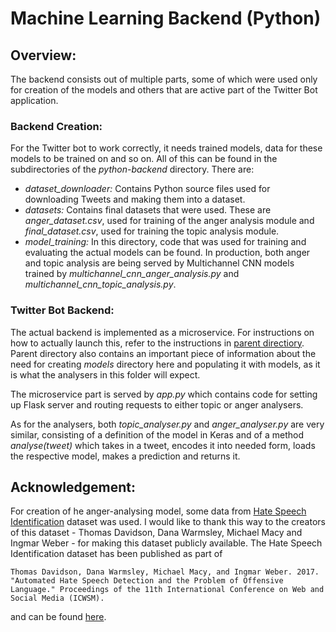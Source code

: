 # Machine Learning Backend (Python)

## Overview:

The backend consists out of multiple parts, some of which were used only for creation of the models and others that are active part of the Twitter Bot application. 

### Backend Creation:

For the Twitter bot to work correctly, it needs trained models, data for these models to be trained on and so on. All of this can be found in the subdirectories of the *python-backend* directory. There are:

- *dataset_downloader:* Contains Python source files used for downloading Tweets and making them into a dataset.
- *datasets:* Contains final datasets that were used. These are *anger_dataset.csv*, used for training of the anger analysis module and *final_dataset.csv*, used for training the topic analysis module. 
- *model_training:* In this directory, code  that was used for training and evaluating the actual models can be found. In production, both anger and topic analysis are being served by Multichannel CNN models trained by *multichannel_cnn_anger_analysis.py*  and *multichannel_cnn_topic_analysis.py*.

### Twitter Bot Backend: 

The actual backend is implemented as a microservice. For instructions on how to actually launch this, refer to the instructions in [parent directiory](https://github.com/clips/gsoc2018/tree/master/twitter-bot). Parent directory also contains an important piece of information about the need for creating *models* directory here and populating it with models, as it is what the analysers in this folder will expect. 

The microservice part is served by *app.py* which contains code for setting up Flask server and routing requests to either topic or anger analysers.

As for the analysers, both *topic_analyser.py* and *anger_analyser.py* are very similar, consisting of a definition of the model in Keras and of a method *analyse(tweet)* which takes in a tweet, encodes it into needed form, loads the respective model, makes a prediction and returns it.

## Acknowledgement:

For creation of he anger-analysing model, some data from [Hate Speech Identification](https://data.world/crowdflower/hate-speech-identification/workspace/project-summary) dataset was used. I would like to thank this way to the creators of this dataset - Thomas Davidson, Dana Warmsley, Michael Macy and Ingmar Weber - for making this dataset publicly available. The Hate Speech Identification dataset has been published as part of 

```
Thomas Davidson, Dana Warmsley, Michael Macy, and Ingmar Weber. 2017. "Automated Hate Speech Detection and the Problem of Offensive Language." Proceedings of the 11th International Conference on Web and Social Media (ICWSM). 
```

and can be found [here](https://aaai.org/ocs/index.php/ICWSM/ICWSM17/paper/view/15665).